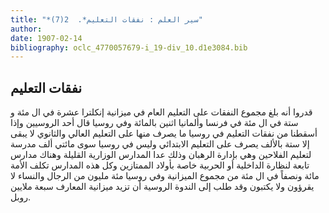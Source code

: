 ```yaml
---
title: "*سير العلم : نفقات التعليم*.  2(7)"
author: 
date: 1907-02-14
bibliography: oclc_4770057679-i_19-div_10.d1e3084.bib
---
```




##  نفقات التعليم 


 قدروا أنه بلغ مجموع النفقات على التعليم العام في ميزانية إنكلترا  عشرة  في ال  مئة  و  ستة  في ال  مئة  في فرنسا وألمانيا  اثنين  بالمائة وفي روسيا قال  أحد  الروسيين وإذا أسقطنا من نفقات التعليم في روسيا ما يصرف منها على التعليم العالي والثانوي لا يبقى إلا  ستة  بالألف يصرف على التعليم الابتدائي وليس في روسيا سوى مائتي  ألف  مدرسة لتعليم الفلاحين وهي بإدارة الرهبان وذلك عدا المدارس الوزارية القليلة وهناك مدارس تابعة لنظارة الداخلية أو الحربية خاصة بأولاد الممتازين وكل هذه المدارس تكلف الأمة  مائة  ونصفاً في ال  مئة  من مجموع الميزانية وفي روسيا  مئة  مليون من الرجال والنساء لا يقرؤون ولا يكتبون وقد طلب إلى الندوة الروسية أن تزيد ميزانية المعارف  سبعة  ملايين روبل. 
